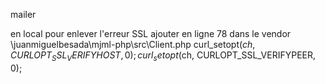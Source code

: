 mailer


en local pour enlever l'erreur SSL ajouter en ligne 78 dans le vendor \juanmiguelbesada\mjml-php\src\Client.php 
curl_setopt($ch, CURLOPT_SSL_VERIFYHOST, 0);
curl_setopt($ch, CURLOPT_SSL_VERIFYPEER, 0); 
